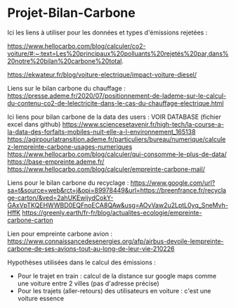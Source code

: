 # Projet-Bilan-Carbone

Ici les liens à utiliser pour les données et types d'émissions rejetées :

https://www.hellocarbo.com/blog/calculer/co2-voiture/#:~:text=Les%20principaux%20polluants%20rejetés%20par,dans%20notre%20bilan%20carbone%20total.

https://ekwateur.fr/blog/voiture-electrique/impact-voiture-diesel/

Liens sur le bilan carbone du chauffage :
https://presse.ademe.fr/2020/07/positionnement-de-lademe-sur-le-calcul-du-contenu-co2-de-lelectricite-dans-le-cas-du-chauffage-electrique.html


Ici liens pour bilan carbone de la data des users :
VOIR DATABASE (fichier excel dans github)
https://www.sciencesetavenir.fr/high-tech/la-course-a-la-data-des-forfaits-mobiles-nuit-elle-a-l-environnement_165138
https://agirpourlatransition.ademe.fr/particuliers/bureau/numerique/calculez-lempreinte-carbone-usages-numeriques
https://www.hellocarbo.com/blog/calculer/qui-consomme-le-plus-de-data/
https://base-empreinte.ademe.fr/
https://www.hellocarbo.com/blog/calculer/empreinte-carbone-mail/

Liens pour le bilan carbone du recyclage :
https://www.google.com/url?sa=t&source=web&rct=j&opi=89978449&url=https://breenfrance.fr/recyclage-carton/&ved=2ahUKEwijydCokY-GAxVpTKQEHWWBD0EQFnoECA8QAw&usg=AOvVaw2u2LptL0yq_SneMvh-HffK
https://greenly.earth/fr-fr/blog/actualites-ecologie/empreinte-carbone-carton

Lien pour empreinte carbone avion :
https://www.connaissancedesenergies.org/afp/airbus-devoile-lempreinte-carbone-de-ses-avions-tout-au-long-de-leur-vie-210226


Hypothèses utilisées dans le calcul des émissions :
- Pour le trajet en train : calcul de la distance sur google maps comme une voiture entre 2 villes (pas d'adresse précise)
- Pour les trajets (aller-retours) des utilisateurs en voiture : c'est une voiture essence
